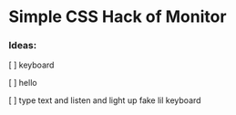 # Simple CSS Hack of Monitor


### Ideas:

[ ] keyboard

[ ] hello

[ ] type text and listen and light up fake lil keyboard

